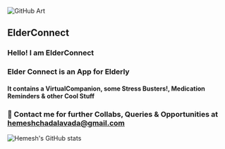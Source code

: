 ![GitHub Art](https://hemesh1234.github.io/images/bg.jpg)
## ElderConnect
### Hello! I am **ElderConnect**
### Elder Connect is an App for Elderly
#### It contains a VirtualCompanion, some Stress Busters!, Medication Reminders & other Cool Stuff
### 💬 Contact me for further Collabs, Queries & Opportunities at [hemeshchadalavada@gmail.com](mailto:hemeshchadalavada@gmail.com)
![Hemesh's GitHub stats](https://github-readme-stats.vercel.app/api?username=hemesh1234&show_icons=true&theme=dark)

